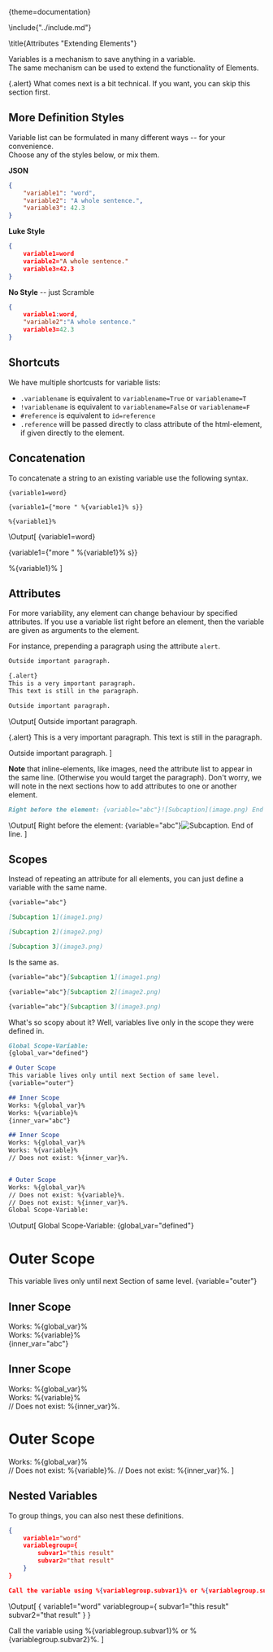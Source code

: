 {theme=documentation}

\include{"../include.md"}

\title{Attributes "Extending Elements"}

Variables is a mechanism to save anything in a variable.  
The same mechanism can be used to extend the functionality of Elements.


{.alert}
What comes next is a bit technical. If you want, you can skip this section first.


## More Definition Styles
Variable list can be formulated in many different ways -- for your convenience.  
Choose any of the styles below, or mix them.

**JSON**
```json
{
	"variable1": "word",
	"variable2": "A whole sentence.",
	"variable3": 42.3
}
```

**Luke Style**
```json
{
	variable1=word
	variable2="A whole sentence."
	variable3=42.3
}
```


**No Style** -- just Scramble
```json
{
	variable1:word,
	"variable2":"A whole sentence."
	variable3=42.3
}
```


## Shortcuts
We have multiple shortcusts for variable lists:
- `.variablename` is equivalent to `variablename=True` or `variablename=T`
- `!variablename` is equivalent to `variablename=False` or `variablename=F`
- `#reference` is equivalent to `id=reference`
- `.reference` will be passed directly to class attribute of the html-element, if given directly to the element.


## Concatenation
To concatenate a string to an existing variable use the following syntax.
```
{variable1=word}

{variable1={"more " %{variable1}% s}}

%{variable1}%
```
\Output[
{variable1=word}

{variable1={"more " %{variable1}% s}}

%{variable1}%
]



## Attributes
For more variability, any element can change behaviour by specified attributes.
If you use a variable list right before an element, then the variable are given as arguments to the element.

For instance, prepending a paragraph using the attribute `alert`.
```markdown
Outside important paragraph.

{.alert}
This is a very important paragraph.  
This text is still in the paragraph.

Outside important paragraph.
```
\Output[
Outside important paragraph.

{.alert}
This is a very important paragraph.
This text is still in the paragraph.

Outside important paragraph.
]

**Note** that inline-elements, like images, need the attribute list to appear in the same line. 
(Otherwise you would target the paragraph).
Don't worry, we will note in the next sections how to add attributes to one or another element.
```markdown
Right before the element: {variable="abc"}![Subcaption](image.png) End of line.
```
\Output[
Right before the element: {variable="abc"}![Subcaption](image.png). End of line.
]



## Scopes
Instead of repeating an attribute for all elements, you can just define a variable with the same name.
```markdown
{variable="abc"}

[Subcaption 1](image1.png)

[Subcaption 2](image2.png)

[Subcaption 3](image3.png)
```

Is the same as.

```markdown
{variable="abc"}[Subcaption 1](image1.png)

{variable="abc"}[Subcaption 2](image2.png)

{variable="abc"}[Subcaption 3](image3.png)
```

What's so scopy about it? Well, variables live only in the scope they were defined in.
```markdown
Global Scope-Variable:
{global_var="defined"}

# Outer Scope
This variable lives only until next Section of same level.
{variable="outer"}

## Inner Scope
Works: %{global_var}%  
Works: %{variable}%  
{inner_var="abc"}

## Inner Scope
Works: %{global_var}%  
Works: %{variable}%  
// Does not exist: %{inner_var}%.


# Outer Scope
Works: %{global_var}%  
// Does not exist: %{variable}%.
// Does not exist: %{inner_var}%.
Global Scope-Variable:
```
\Output[
Global Scope-Variable:
{global_var="defined"}

# Outer Scope
This variable lives only until next Section of same level.
{variable="outer"}

## Inner Scope
Works: %{global_var}%  
Works: %{variable}%  
{inner_var="abc"}

## Inner Scope
Works: %{global_var}%  
Works: %{variable}%  
// Does not exist: %{inner_var}%.


# Outer Scope
Works: %{global_var}%  
// Does not exist: %{variable}%.
// Does not exist: %{inner_var}%.
]


## Nested Variables

To group things, you can also nest these definitions.
```json
{
	variable1="word"
	variablegroup={
		subvar1="this result"
		subvar2="that result"
	}
}

Call the variable using %{variablegroup.subvar1}% or %{variablegroup.subvar2}%.
```
\Output[
{
	variable1="word"
	variablegroup={
		subvar1="this result"
		subvar2="that result"
	}
}

Call the variable using %{variablegroup.subvar1}% or %{variablegroup.subvar2}%.
]
